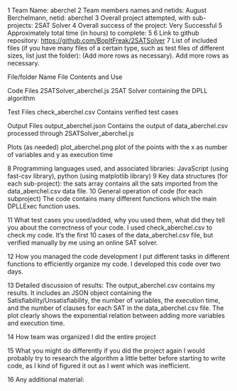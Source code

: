 1	Team Name: aberchel
2	Team members names and netids: August Berchelmann, netid: aberchel
3	Overall project attempted, with sub-projects: 2SAT Solver
4	Overall success of the project: Very Successful
5	Approximately total time (in hours) to complete: 5
6	Link to github repository: https://github.com/BopItFreak/2SATSolver
7	List of included files (if you have many files of a certain type, such as test files of different sizes, list just the folder): (Add more rows as necessary). Add more rows as necessary.

File/folder Name	File Contents and Use

Code Files
2SATSolver_aberchel.js                      2SAT Solver containing the DPLL algorithm
	
Test Files
check_aberchel.csv                             Contains verified test cases
	
Output Files
output_aberchel.json                  Contains the output of data_aberchel.csv                    processed through 2SATSolver_aberchel.js
	
Plots (as needed)
plot_aberchel.png                                 plot of the points with the x as number of variables and y as execution time
	

8	Programming languages used, and associated libraries: JavaScript (using fast-csv library), python (using matplotlib library)
9	Key data structures (for each sub-project): the sats array contains all the sats imported from the data_aberchel.csv data file.
10	General operation of code (for each subproject)
The code contains many different functions which the main DPLLExec function uses.

11	What test cases you used/added, why you used them, what did they tell you about the correctness of your code.
I used check_aberchel.csv to check my code. It’s the first 10 cases of the data_aberchel.csv file, but verified manually by me using an online SAT solver.

12	How you managed the code development
I put different tasks in different functions to efficiently organize my code. I developed this code over two days.

13	Detailed discussion of results: The output_aberchel.csv contains my results. It includes an JSON object containing the Satisfiability/Unsatisfiability, the number of variables, the execution time, and the number of clauses for each SAT in the data_aberchel.csv file.
The plot clearly shows the exponential relation between adding more variables and execution time.

14	How team was organized 
I did the entire project

15	What you might do differently if you did the project again
I would probably try to research the algorithm a little better before starting to write code, as I kind of figured it out as I went which was inefficient. 

16	Any additional material:
